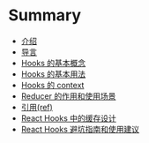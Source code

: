 <!--
 * @Author: Elton Zheng
 * @Date: 2020-08-01 09:30:36
 * @LastEditTime: 2020-08-04 17:40:14
 * @LastEditors: Please set LastEditors
 * @Description: In User Settings Edit
 * @FilePath: /react-hooks/SUMMARY.md
-->

# Summary

- [介绍](README.md)
- [导言](content/ch01.md)
- [Hooks 的基本概念](content/ch02.md)
- [Hooks 的基本用法](content/ch03.md)
- [Hooks 的 context](content/ch04.md)
- [Reducer 的作用和使用场景](content/ch05.md)
- [引用(ref)](content/ch06.md)
- [React Hooks 中的缓存设计](content/ch07.md)
- [React Hooks 避坑指南和使用建议](content/ch08.md)

